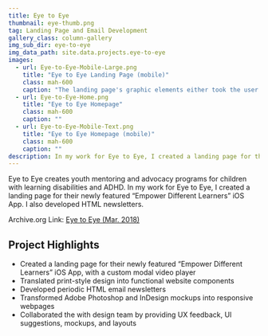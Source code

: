 ```yaml
---
title: Eye to Eye
thumbnail: eye-thumb.png
tag: Landing Page and Email Development
gallery_class: column-gallery
img_sub_dir: eye-to-eye
img_data_path: site.data.projects.eye-to-eye
images:
  - url: Eye-to-Eye-Mobile-Large.png
    title: "Eye to Eye Landing Page (mobile)"
    class: mah-600
    caption: "The landing page's graphic elements either took the user to the iOS app store, or triggered a modal video player, with a full screen promo video."
  - url: Eye-to-Eye-Home.png
    title: "Eye to Eye Homepage"
    class: mah-600
    caption: ""
  - url: Eye-to-Eye-Mobile-Text.png
    title: "Eye to Eye Homepage (mobile)"
    class: mah-600
    caption: ""
description: In my work for Eye to Eye, I created a landing page for their newly featured “Empower Different Learners” iOS App. The project invovled transforming Adobe Photoshop and InDesign mockups into responsive webpages, as well as collaborating the with design team by providing UX feedback, UI suggestions, mockups, and layouts. Additionally, this project utilized static javascript and css code, instead of a dynamic system like WordPress
---
```


Eye to Eye creates youth mentoring and advocacy programs for children with learning disabilities and ADHD. In my work for Eye to Eye, I created a landing page for their newly featured “Empower Different Learners” iOS App. I also developed HTML newsletters.


Archive.org Link: [Eye to Eye (Mar. 2018)](https://web.archive.org/web/20180307025407/http://eyetoeyenational.org/)

## Project Highlights

* Created a landing page for their newly featured “Empower Different Learners” iOS App, with a custom modal video player
* Translated print-style design into functional website components
* Developed periodic HTML email newsletters
* Transformed Adobe Photoshop and InDesign mockups into responsive webpages
* Collaborated the with design team by providing UX feedback, UI suggestions, mockups, and layouts


